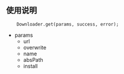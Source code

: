 ## 使用说明

```
    Downloader.get(params, success, error);
```
- params
    - url
    - overwrite
    - name
    - absPath
    - install